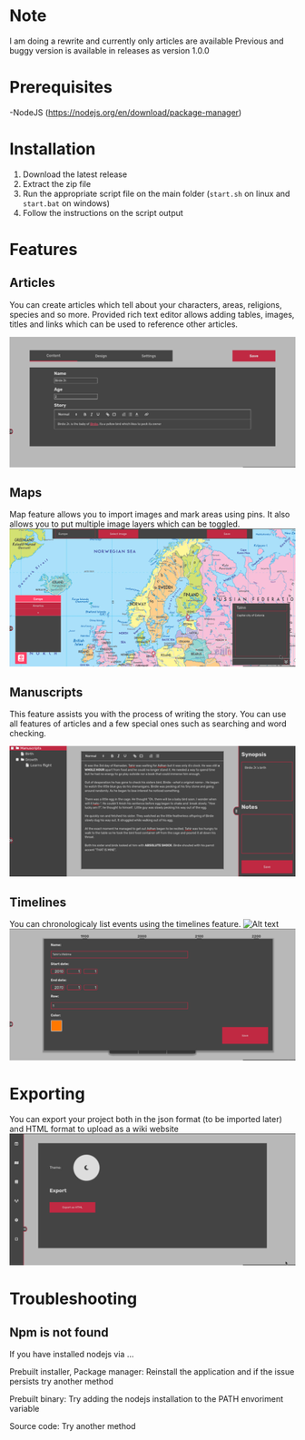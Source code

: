 # Note
I am doing a rewrite and currently only articles are available
Previous and buggy version is available in releases as version 1.0.0

# Prerequisites
-NodeJS (https://nodejs.org/en/download/package-manager) 

# Installation
 1. Download the latest release
 2. Extract the zip file
 3. Run the appropriate script file on the main folder (`start.sh` on linux and `start.bat` on windows)
 4. Follow the instructions on the script output
# Features

## Articles
You can create articles which tell about your characters, areas, religions, species and so more. Provided rich text editor allows adding tables, images, titles and links which can be used to reference other articles. 


![Alt text](README_assets/articles.png "")
## Maps

Map feature allows you to import images and mark areas using pins. It also allows you to put multiple image layers which can be toggled.
![Alt text](README_assets/maps.png "")

## Manuscripts
This feature assists you with the process of writing the story. You can use all features of articles and a few special ones such as searching and word checking.

![Alt text](README_assets/manuscripts.png "")
## Timelines
You can chronologicaly list events using the timelines feature.
![Alt text](README_assets/timelines.png "")
![Alt text](README_assets/timelines2.png "")


# Exporting
You can export your project both in the json format (to be imported later) and 
HTML format to upload as a wiki website
![Alt text](README_assets/settings.png "")


# Troubleshooting

## Npm is not found

If you have installed nodejs via ...

Prebuilt installer, Package manager: Reinstall the application and if the issue persists try another method 

Prebuilt binary: Try adding the nodejs installation to the PATH envoriment variable 

Source code: Try another method


 